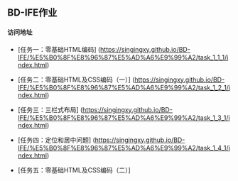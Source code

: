 ﻿## BD-IFE作业
####  访问地址


* [任务一：零基础HTML编码]
(https://singingxy.github.io/BD-IFE/%E5%B0%8F%E8%96%87%E5%AD%A6%E9%99%A2/task_1_1_1/index.html)

* [任务二：零基础HTML及CSS编码（一）]
(https://singingxy.github.io/BD-IFE/%E5%B0%8F%E8%96%87%E5%AD%A6%E9%99%A2/task_1_2_1/index.html)

* [任务三：三栏式布局]
(https://singingxy.github.io/BD-IFE/%E5%B0%8F%E8%96%87%E5%AD%A6%E9%99%A2/task_1_3_1/index.html)

* [任务四：定位和居中问题]
(https://singingxy.github.io/BD-IFE/%E5%B0%8F%E8%96%87%E5%AD%A6%E9%99%A2/task_1_4_1/index.html)

* [任务五：零基础HTML及CSS编码（二）]